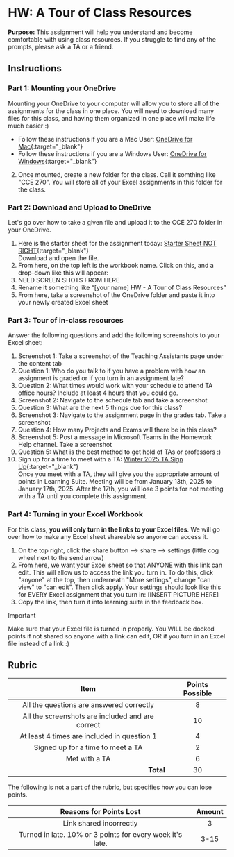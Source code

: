 #  HW: A Tour of Class Resources

**Purpose:** This assignment will help you understand and become comfortable with using class resources. If you struggle to find any of the prompts, please ask a TA or a friend.

## Instructions

### Part 1: Mounting your OneDrive
Mounting your OneDrive to your computer will allow you to store all of the assignments for the class in one place. You will need to download many files for this class, and having them organized in one place will make life much easier :)

- Follow these instructions if you are a Mac User: [OneDrive for Mac](https://support.microsoft.com/en-us/office/sync-files-with-onedrive-on-macos-d11b9f29-00bb-4172-be39-997da46f913f){:target="_blank"}
- Follow these instructions if you are a Windows User: [OneDrive for Windows](https://support.microsoft.com/en-us/office/sync-files-with-onedrive-in-windows-615391c4-2bd3-4aae-a42a-858262e42a49){:target="_blank"}

2. Once mounted, create a new folder for the class. Call it somthing like "CCE 270". You will store all of your Excel assignments in this folder for the class.

### Part 2: Download and Upload to OneDrive
Let's go over how to take a given file and upload it to the CCE 270 folder in your OneDrive.

1. Here is the starter sheet for the assignment today: [Starter Sheet NOT RIGHT](https://docs.google.com/spreadsheets/d/1XAaFf5LP3TieXjtVyfgN5i1Zs6NSUY70smWzctdwMXs/edit?gid=61534873#gid=61534873){:target="_blank"} </br> Download and open the file.
2. From here, on the top left is the workbook name. Click on this, and a drop-down like this will appear:
3. NEED SCREEN SHOTS FROM HERE
4. Rename it something like “[your name] HW - A Tour of Class Resources”
5. From here, take a screenshot of the OneDrive folder and paste it into your newly created Excel sheet

### Part 3: Tour of in-class resources
Answer the following questions and add the following screenshots to your Excel sheet:
1. Screenshot 1: Take a screenshot of the Teaching Assistants page under the content tab
2. Question 1: Who do you talk to if you have a problem with how an assignment is graded or if you turn in an assignment late?
3. Question 2: What times would work with your schedule to attend TA office hours? Include at least 4 hours that you could go.
4. Screenshot 2: Navigate to the schedule tab and take a screenshot
5. Question 3: What are the next 5 things due for this class?
6. Screenshot 3: Navigate to the assignment page in the grades tab. Take a screenshot
7. Question 4: How many Projects and Exams will there be in this class?
8. Screenshot 5: Post a message in Microsoft Teams in the Homework Help channel. Take a screenshot
9. Question 5: What is the best method to get hold of TAs or professors :)
10. Sign up for a time to meet with a TA:
       [Winter 2025 TA Sign Up](https://docs.google.com/spreadsheets/d/1XAaFf5LP3TieXjtVyfgN5i1Zs6NSUY70smWzctdwMXs/edit?gid=61534873#gid=61534873){:target="_blank"}
   </br> Once you meet with a TA, they will give you the appropriate amount of points in Learning Suite. 
   Meeting will be from January 13th, 2025 to January 17th, 2025. After the 17th, you will lose 3 points for not meeting with a TA until you complete this assignment. 

### Part 4: Turning in your Excel Workbook
For this class, **you will only turn in the links to your Excel files**. We will go over how to make any Excel sheet shareable so anyone can access it.

1. On the top right, click the share button --> share --> settings (little cog wheel next to the send arrow)
2. From here, we want your Excel sheet so that ANYONE with this link can edit. This will allow us to access the link you turn in. To do this, click "anyone" at the top, then underneath "More settings", change "can view" to "can edit". Then click apply. Your settings should look like this for EVERY Excel assignment that you turn in:
[INSERT PICTURE HERE]
4. Copy the link, then turn it into learning suite in the feedback box.

> [!IMPORTANT]  
> Make sure that your Excel file is turned in properly. You WILL be docked points if not shared so anyone with a link can edit, OR if you turn in an Excel file instead of a link :)
   


## Rubric

|                       Item                       | Points Possible |
|:------------------------------------------------:|:---------------:|
|     All the questions are answered correctly     |        8        |
| All the screenshots are included and are correct |       10        |
|   At least 4 times are included in question 1    |        4        |
|     Signed up for a time to meet a TA            |        2        |
|                  Met with a TA                   |        6        |
|  <div style="text-align: right">**Total**</div>  |       30        |

The following is not a part of the rubric, but specifies how you can lose points.

|                      **Reasons for Points Lost**                      | **Amount** |  
|:---------------------------------------------------------------------:|:----------:|
|                        Link shared incorrectly                        |     3      |
|       Turned in late. 10% or 3 points for every week it's late.       |    3-15    |
